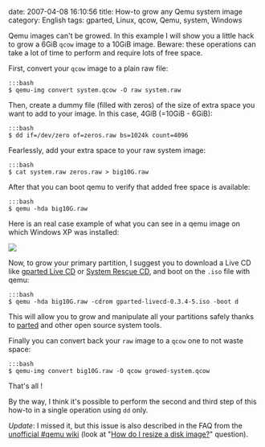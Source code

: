 date: 2007-04-08 16:10:56
title: How-to grow any Qemu system image
category: English
tags: gparted, Linux, qcow, Qemu, system, Windows

Qemu images can't be growed. In this example I will show you a little hack to grow a 6GiB `qcow` image to a 10GiB image. Beware: these operations can take a lot of time to perform and require lots of free space.

First, convert your `qcow` image to a plain raw file:

    :::bash
    $ qemu-img convert system.qcow -O raw system.raw

Then, create a dummy file (filled with zeros) of the size of extra space you want to add to your image. In this case, 4GiB (=10GiB - 6GiB):

    :::bash
    $ dd if=/dev/zero of=zeros.raw bs=1024k count=4096

Fearlessly, add your extra space to your raw system image:

    :::bash
    $ cat system.raw zeros.raw > big10G.raw

After that you can boot qemu to verify that added free space is available:

    :::bash
    $ qemu -hda big10G.raw

Here is an real case example of what you can see in a qemu image on which Windows XP was installed:

![](/uploads/2007/growed-image1.png)

Now, to grow your primary partition, I suggest you to download a Live CD like [gparted Live CD](http://gparted.sourceforge.net/livecd.php) or [System Rescue CD](http://www.sysresccd.org), and boot on the `.iso` file with qemu:

    :::bash
    $ qemu -hda big10G.raw -cdrom gparted-livecd-0.3.4-5.iso -boot d

This will allow you to grow and manipulate all your partitions safely thanks to [parted](http://www.gnu.org/software/parted/index.shtml) and other open source system tools.

Finally you can convert back your `raw` image to a `qcow` one to not waste space:

    :::bash
    $ qemu-img convert big10G.raw -O qcow growed-system.qcow

That's all !

By the way, I think it's possible to perform the second and third step of this how-to in a single operation using `dd` only.

_Update_: I missed it, but this issue is also described in the FAQ from the [unofficial #qemu wiki](http://kidsquid.com/cgi-bin/moin.cgi) (look at "[How do I resize a disk image?](http://kidsquid.com/cgi-bin/moin.cgi/FrequentlyAskedQuestions#head-b46370d3ad030e6c1712338f0e5112228c51212a)" question).
